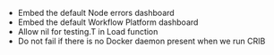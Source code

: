 - Embed the default Node errors dashboard
- Embed the default Workflow Platform dashboard
- Allow nil for testing.T in Load function
- Do not fail if there is no Docker daemon present when we run CRIB
